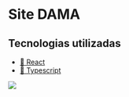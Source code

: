 <h1> Site DAMA </h1>


<h2> Tecnologias utilizadas </h2>
<ul>
  <li><a href="https://pt-br.reactjs.org/">🔗 React</a> <br></li>
  <li><a href="https://www.typescriptlang.org/">🔗 Typescript</a><br>  </li>
</ul>

<img src="https://user-images.githubusercontent.com/83230961/174639238-106d34ff-adf2-428a-8a8e-32e25825f60c.png" />
